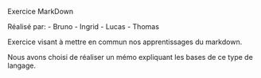 Exercice MarkDown

Réalisé par:    - Bruno
                - Ingrid
                - Lucas
                - Thomas
                
Exercice visant à mettre en commun nos apprentissages du markdown.

Nous avons choisi de réaliser un mémo expliquant les bases de ce type de langage.